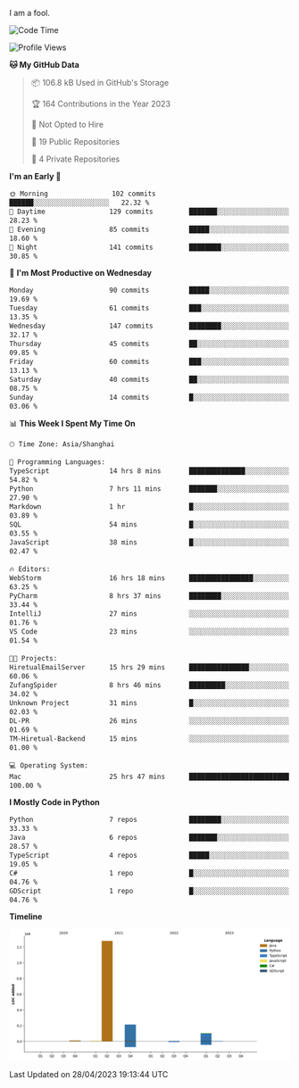 I am a fool.

<!--START_SECTION:waka-->
![Code Time](http://img.shields.io/badge/Code%20Time-367%20hrs%2058%20mins-blue)

![Profile Views](http://img.shields.io/badge/Profile%20Views-0-blue)

**🐱 My GitHub Data** 

> 📦 106.8 kB Used in GitHub's Storage 
 > 
> 🏆 164 Contributions in the Year 2023
 > 
> 🚫 Not Opted to Hire
 > 
> 📜 19 Public Repositories 
 > 
> 🔑 4 Private Repositories 
 > 
**I'm an Early 🐤** 

```text
🌞 Morning                102 commits         ██████░░░░░░░░░░░░░░░░░░░   22.32 % 
🌆 Daytime                129 commits         ███████░░░░░░░░░░░░░░░░░░   28.23 % 
🌃 Evening                85 commits          █████░░░░░░░░░░░░░░░░░░░░   18.60 % 
🌙 Night                  141 commits         ████████░░░░░░░░░░░░░░░░░   30.85 % 
```
📅 **I'm Most Productive on Wednesday** 

```text
Monday                   90 commits          █████░░░░░░░░░░░░░░░░░░░░   19.69 % 
Tuesday                  61 commits          ███░░░░░░░░░░░░░░░░░░░░░░   13.35 % 
Wednesday                147 commits         ████████░░░░░░░░░░░░░░░░░   32.17 % 
Thursday                 45 commits          ██░░░░░░░░░░░░░░░░░░░░░░░   09.85 % 
Friday                   60 commits          ███░░░░░░░░░░░░░░░░░░░░░░   13.13 % 
Saturday                 40 commits          ██░░░░░░░░░░░░░░░░░░░░░░░   08.75 % 
Sunday                   14 commits          █░░░░░░░░░░░░░░░░░░░░░░░░   03.06 % 
```


📊 **This Week I Spent My Time On** 

```text
🕑︎ Time Zone: Asia/Shanghai

💬 Programming Languages: 
TypeScript               14 hrs 8 mins       ██████████████░░░░░░░░░░░   54.82 % 
Python                   7 hrs 11 mins       ███████░░░░░░░░░░░░░░░░░░   27.90 % 
Markdown                 1 hr                █░░░░░░░░░░░░░░░░░░░░░░░░   03.89 % 
SQL                      54 mins             █░░░░░░░░░░░░░░░░░░░░░░░░   03.55 % 
JavaScript               38 mins             █░░░░░░░░░░░░░░░░░░░░░░░░   02.47 % 

🔥 Editors: 
WebStorm                 16 hrs 18 mins      ████████████████░░░░░░░░░   63.25 % 
PyCharm                  8 hrs 37 mins       ████████░░░░░░░░░░░░░░░░░   33.44 % 
IntelliJ                 27 mins             ░░░░░░░░░░░░░░░░░░░░░░░░░   01.76 % 
VS Code                  23 mins             ░░░░░░░░░░░░░░░░░░░░░░░░░   01.54 % 

🐱‍💻 Projects: 
HiretualEmailServer      15 hrs 29 mins      ███████████████░░░░░░░░░░   60.06 % 
ZufangSpider             8 hrs 46 mins       █████████░░░░░░░░░░░░░░░░   34.02 % 
Unknown Project          31 mins             █░░░░░░░░░░░░░░░░░░░░░░░░   02.03 % 
DL-PR                    26 mins             ░░░░░░░░░░░░░░░░░░░░░░░░░   01.69 % 
TM-Hiretual-Backend      15 mins             ░░░░░░░░░░░░░░░░░░░░░░░░░   01.00 % 

💻 Operating System: 
Mac                      25 hrs 47 mins      █████████████████████████   100.00 % 
```

**I Mostly Code in Python** 

```text
Python                   7 repos             ████████░░░░░░░░░░░░░░░░░   33.33 % 
Java                     6 repos             ███████░░░░░░░░░░░░░░░░░░   28.57 % 
TypeScript               4 repos             █████░░░░░░░░░░░░░░░░░░░░   19.05 % 
C#                       1 repo              █░░░░░░░░░░░░░░░░░░░░░░░░   04.76 % 
GDScript                 1 repo              █░░░░░░░░░░░░░░░░░░░░░░░░   04.76 % 
```



**Timeline**

![Lines of Code chart](https://raw.githubusercontent.com/VeejaLiu/VeejaLiu/master/assets/bar_graph.png)


 Last Updated on 28/04/2023 19:13:44 UTC
<!--END_SECTION:waka-->
